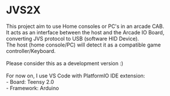 # JVS2X
 This project aim to use Home consoles or PC's in an arcade CAB.
 <BR>It acts as an interface between the host and the Arcade IO Board, converting JVS protocol to USB (software HID Device).
 <BR>The host (home console/PC) will detect it as a compatible game controller/Keyboard. 
 <BR> <BR>
 Please consider this as a development version :)
 <BR> <BR>
 For now on, I use VS Code with PlatformIO IDE extension:
 <BR>   - Board: Teensy 2.0
 <BR>   - Framework: Arduino
